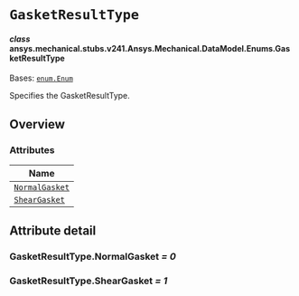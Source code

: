 # `GasketResultType`

<a id="ansys.mechanical.stubs.v241.Ansys.Mechanical.DataModel.Enums.GasketResultType"></a>

#### *class* ansys.mechanical.stubs.v241.Ansys.Mechanical.DataModel.Enums.GasketResultType

Bases: [`enum.Enum`](https://docs.python.org/3/library/enum.html#enum.Enum)

Specifies the GasketResultType.

<!-- !! processed by numpydoc !! -->

<a id="overview"></a>

## Overview

### Attributes

| Name |
| ---------------------------------------------------- |
| [`NormalGasket`](#GasketResultType.NormalGasket) |
| [`ShearGasket`](#GasketResultType.ShearGasket) |

<a id="attribute-detail"></a>

## Attribute detail

<a id="GasketResultType.NormalGasket"></a>

### GasketResultType.NormalGasket *= 0*

<a id="GasketResultType.ShearGasket"></a>

### GasketResultType.ShearGasket *= 1*


